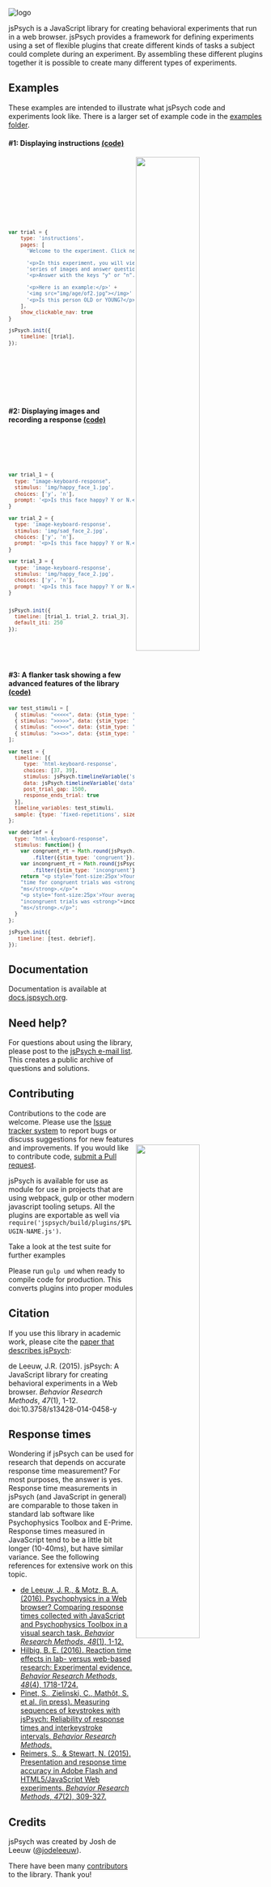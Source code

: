 ![logo](http://www.jspsych.org/img/jspsych-logo.jpg)

jsPsych is a JavaScript library for creating behavioral experiments that run in a web browser. jsPsych provides a framework for defining experiments using a set of flexible plugins that create different kinds of tasks a subject could complete during an experiment. By assembling these different plugins together it is possible to create many different types of experiments.

Examples
----------

These examples are intended to illustrate what jsPsych code and experiments look like. There is a larger set of example code in the [examples folder](/examples).

#### #1: Displaying instructions [(code)](https://github.com/jspsych/jsPsych/tree/master/examples/demos/demo_1.html)
<div display="flex">
<img src="https://user-images.githubusercontent.com/14092539/28126774-801ea42e-66f8-11e7-9b6a-c8bad0026bec.gif" align="right" width=50% />
<div markdown="1" style="width: 50%;">
<sub>

```javascript













var trial = {       
    type: 'instructions',     
    pages: [      
      'Welcome to the experiment. Click next to begin.',

      '<p>In this experiment, you will view a ' +       
      'series of images and answer questions.</p>' +      
      '<p>Answer with the keys "y" or "n".</p>',

      '<p>Here is an example:</p>' +        
      '<img src="img/age/of2.jpg"></img>' +       
      '<p>Is this person OLD or YOUNG?</p>'      
    ],        
    show_clickable_nav: true      
}       

jsPsych.init({      
    timeline: [trial],        
});











```
</sub>
</div>
</div>


#### #2: Displaying images and recording a response [(code)](https://github.com/jspsych/jsPsych/tree/master/examples/demos/demo_2.html)
<div display="flex">
<img src="https://user-images.githubusercontent.com/14092539/28125911-0504cca2-66f6-11e7-8f5b-c9686f63aaa8.gif" align="right" width=50% />

<div markdown"2" style="width: 50%;">
<sub>

```javascript







var trial_1 = {
  type: "image-keyboard-response",
  stimulus: 'img/happy_face_1.jpg',
  choices: ['y', 'n'],
  prompt: '<p>Is this face happy? Y or N.</p>'
}

var trial_2 = {
  type: 'image-keyboard-response',
  stimulus: 'img/sad_face_2.jpg',
  choices: ['y', 'n'],
  prompt: '<p>Is this face happy? Y or N.</p>'
}

var trial_3 = {
  type: 'image-keyboard-response',
  stimulus: 'img/happy_face_2.jpg',
  choices: ['y', 'n'],
  prompt: '<p>Is this face happy? Y or N.</p>'
}


jsPsych.init({
  timeline: [trial_1, trial_2, trial_3],
  default_iti: 250
});







```
</sub>
</div>
</div>

#### #3: A flanker task showing a few advanced features of the library [(code)](https://github.com/jspsych/jsPsych/tree/master/examples/demos/demo_3.html)

<div display="flex">
<img src="https://user-images.githubusercontent.com/14092539/28126802-97b50d08-66f8-11e7-9a45-46561ab51a5f.gif" align="right" width=50% />
<div markdown="3" style="width: 50%;">
<sub>

```javascript
var test_stimuli = [
  { stimulus: "<<<<<", data: {stim_type: 'congruent'} },
  { stimulus: ">>>>>", data: {stim_type: 'congruent'} },
  { stimulus: "<<><<", data: {stim_type: 'incongruent'} },
  { stimulus: ">><>>", data: {stim_type: 'incongruent'} }
];

var test = {
  timeline: [{
     type: 'html-keyboard-response',
     choices: [37, 39],
     stimulus: jsPsych.timelineVariable('stimulus'),
     data: jsPsych.timelineVariable('data'),
     post_trial_gap: 1500,
     response_ends_trial: true
  }],
  timeline_variables: test_stimuli,
  sample: {type: 'fixed-repetitions', size: 2}
};

var debrief = {
  type: "html-keyboard-response",
  stimulus: function() {
    var congruent_rt = Math.round(jsPsych.data.get()
        .filter({stim_type: 'congruent'}).select('rt').mean());
    var incongruent_rt = Math.round(jsPsych.data.get()
        .filter({stim_type: 'incongruent'}).select('rt').mean());
    return "<p style='font-size:25px'>Your average response"+
    "time for congruent trials was <strong>"+congruent_rt+
    "ms</strong>.</p>"+
    "<p style='font-size:25px'>Your average response time for"+
    "incongruent trials was <strong>"+incongruent_rt+
    "ms</strong>.</p>";
  }
};

jsPsych.init({
   timeline: [test, debrief],
});
```
</sub>
</div>
</div>

Documentation
-------------

Documentation is available at [docs.jspsych.org](http://docs.jspsych.org).

Need help?
----------

For questions about using the library, please post to the [jsPsych e-mail list](https://groups.google.com/forum/#!forum/jspsych). This creates a public archive of questions and solutions.

Contributing
------------

Contributions to the code are welcome. Please use the [Issue tracker system](https://github.com/jodeleeuw/jsPsych/issues) to report bugs or discuss suggestions for new features and improvements. If you would like to contribute code, [submit a Pull request](https://help.github.com/articles/using-pull-requests).

jsPsych is available for use as module for use in projects that are using webpack, gulp or other modern javascript tooling setups. All the plugins are exportable as well via `require('jspsych/build/plugins/$PLUGIN-NAME.js')`.

Take a look at the test suite for further examples

Please run `gulp umd` when ready to compile code for production. This converts plugins into proper modules

Citation
--------

If you use this library in academic work, please cite the [paper that describes jsPsych](http://link.springer.com/article/10.3758%2Fs13428-014-0458-y):

de Leeuw, J.R. (2015). jsPsych: A JavaScript library for creating behavioral experiments in a Web browser. *Behavior Research Methods*, _47_(1), 1-12. doi:10.3758/s13428-014-0458-y

Response times
--------------

Wondering if jsPsych can be used for research that depends on accurate response time measurement? For most purposes, the answer is yes. Response time measurements in jsPsych (and JavaScript in general) are comparable to those taken in standard lab software like Psychophysics Toolbox and E-Prime. Response times measured in JavaScript tend to be a little bit longer (10-40ms), but have similar variance. See the following references for extensive work on this topic.

* [de Leeuw, J. R., & Motz, B. A. (2016). Psychophysics in a Web browser? Comparing response times collected with JavaScript and Psychophysics Toolbox in a visual search task. *Behavior Research Methods*, *48*(1), 1-12.](http://link.springer.com/article/10.3758%2Fs13428-015-0567-2)
* [Hilbig, B. E. (2016). Reaction time effects in lab- versus web-based research: Experimental evidence. *Behavior Research Methods*, *48*(4), 1718-1724.](http://dx.doi.org/10.3758/s13428-015-0678-9)
* [Pinet, S., Zielinski, C., Mathôt, S. et al. (in press). Measuring sequences of keystrokes with jsPsych: Reliability of response times and interkeystroke intervals.  *Behavior Research Methods*.](http://link.springer.com/article/10.3758/s13428-016-0776-3)
* [Reimers, S., & Stewart, N. (2015). Presentation and response time accuracy in Adobe Flash and HTML5/JavaScript Web experiments. *Behavior Research Methods*, *47*(2), 309-327.](http://link.springer.com/article/10.3758%2Fs13428-014-0471-1)


Credits
-------

jsPsych was created by Josh de Leeuw ([@jodeleeuw](https://github.com/jodeleeuw)).

There have been many [contributors](https://github.com/jodeleeuw/jsPsych/blob/master/contributors.md) to the library. Thank you!
